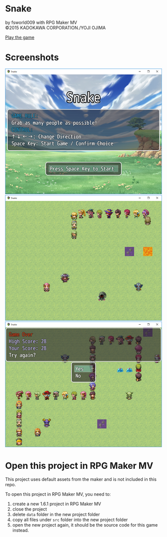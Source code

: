 # Snake
by fsworld009 with RPG Maker MV  
©2015 KADOKAWA CORPORATION./YOJI OJIMA 


[Play the game](https://fsworld009.gitlab.io/rmmv-snake/)

# Screenshots
![](./screenshots/01.png)
![](./screenshots/02.png)
![](./screenshots/03.png)


# Open this project in RPG Maker MV

This project uses default assets from the maker and is not included in this repo.

To open this project in RPG Maker MV, you need to:
1. create a new 1.6.1 project in RPG Maker MV
2. close the project
3. delete `data` folder in the new project folder
4. copy all files under `src` folder into the new project folder
5. open the new project again, it should be the source code for this game instead.
